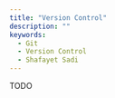 ```yaml
---
title: "Version Control"
description: ""
keywords:
  - Git
  - Version Control
  - Shafayet Sadi
---
```


TODO

